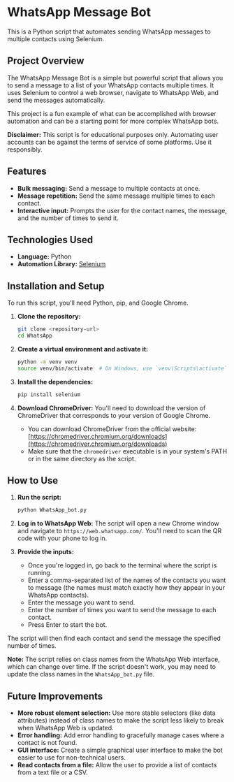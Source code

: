 # WhatsApp Message Bot

This is a Python script that automates sending WhatsApp messages to multiple contacts using Selenium.

## Project Overview

The WhatsApp Message Bot is a simple but powerful script that allows you to send a message to a list of your WhatsApp contacts multiple times. It uses Selenium to control a web browser, navigate to WhatsApp Web, and send the messages automatically.

This project is a fun example of what can be accomplished with browser automation and can be a starting point for more complex WhatsApp bots.

**Disclaimer:** This script is for educational purposes only. Automating user accounts can be against the terms of service of some platforms. Use it responsibly.

## Features

*   **Bulk messaging:** Send a message to multiple contacts at once.
*   **Message repetition:** Send the same message multiple times to each contact.
*   **Interactive input:** Prompts the user for the contact names, the message, and the number of times to send it.

## Technologies Used

*   **Language:** Python
*   **Automation Library:** [Selenium](https://www.selenium.dev/)

## Installation and Setup

To run this script, you'll need Python, pip, and Google Chrome.

1.  **Clone the repository:**
    ```bash
    git clone <repository-url>
    cd WhatsApp
    ```

2.  **Create a virtual environment and activate it:**
    ```bash
    python -m venv venv
    source venv/bin/activate  # On Windows, use `venv\Scripts\activate`
    ```

3.  **Install the dependencies:**
    ```bash
    pip install selenium
    ```

4.  **Download ChromeDriver:**
    You'll need to download the version of ChromeDriver that corresponds to your version of Google Chrome.
    *   You can download ChromeDriver from the official website: [https://chromedriver.chromium.org/downloads](https://chromedriver.chromium.org/downloads)
    *   Make sure that the `chromedriver` executable is in your system's PATH or in the same directory as the script.

## How to Use

1.  **Run the script:**
    ```bash
    python WhatsApp_bot.py
    ```

2.  **Log in to WhatsApp Web:**
    The script will open a new Chrome window and navigate to `https://web.whatsapp.com/`. You'll need to scan the QR code with your phone to log in.

3.  **Provide the inputs:**
    *   Once you're logged in, go back to the terminal where the script is running.
    *   Enter a comma-separated list of the names of the contacts you want to message (the names must match exactly how they appear in your WhatsApp contacts).
    *   Enter the message you want to send.
    *   Enter the number of times you want to send the message to each contact.
    *   Press Enter to start the bot.

The script will then find each contact and send the message the specified number of times.

**Note:** The script relies on class names from the WhatsApp Web interface, which can change over time. If the script doesn't work, you may need to update the class names in the `WhatsApp_bot.py` file.

## Future Improvements

*   **More robust element selection:** Use more stable selectors (like data attributes) instead of class names to make the script less likely to break when WhatsApp Web is updated.
*   **Error handling:** Add error handling to gracefully manage cases where a contact is not found.
*   **GUI interface:** Create a simple graphical user interface to make the bot easier to use for non-technical users.
*   **Read contacts from a file:** Allow the user to provide a list of contacts from a text file or a CSV.
